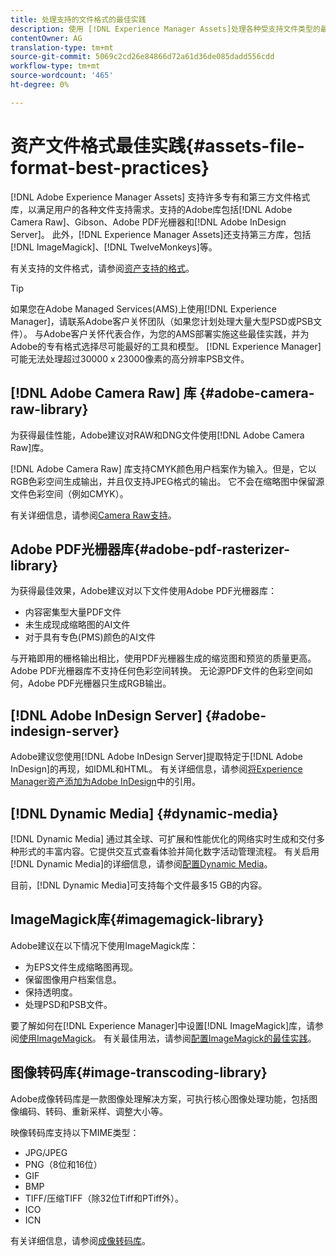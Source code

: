 ```yaml
---
title: 处理支持的文件格式的最佳实践
description: 使用 [!DNL Experience Manager Assets]处理各种受支持文件类型的最佳实践。
contentOwner: AG
translation-type: tm+mt
source-git-commit: 5069c2cd26e84866d72a61d36de085dadd556cdd
workflow-type: tm+mt
source-wordcount: '465'
ht-degree: 0%

---
```



# 资产文件格式最佳实践{#assets-file-format-best-practices}

[!DNL Adobe Experience Manager Assets] 支持许多专有和第三方文件格式库，以满足用户的各种文件支持需求。支持的Adobe库包括[!DNL Adobe Camera Raw]、Gibson、Adobe PDF光栅器和[!DNL Adobe InDesign Server]。 此外，[!DNL Experience Manager Assets]还支持第三方库，包括[!DNL ImageMagick]、[!DNL TwelveMonkeys]等。

有关支持的文件格式，请参阅[资产支持的格式](/help/assets/assets-formats.md)。

>[!TIP]
>
>如果您在Adobe Managed Services(AMS)上使用[!DNL Experience Manager]，请联系Adobe客户关怀团队（如果您计划处理大量大型PSD或PSB文件）。 与Adobe客户关怀代表合作，为您的AMS部署实施这些最佳实践，并为Adobe的专有格式选择尽可能最好的工具和模型。 [!DNL Experience Manager] 可能无法处理超过30000 x 23000像素的高分辨率PSB文件。

## [!DNL Adobe Camera Raw] 库  {#adobe-camera-raw-library}

为获得最佳性能，Adobe建议对RAW和DNG文件使用[!DNL Adobe Camera Raw]库。

[!DNL Adobe Camera Raw] 库支持CMYK颜色用户档案作为输入。但是，它以RGB色彩空间生成输出，并且仅支持JPEG格式的输出。 它不会在缩略图中保留源文件色彩空间（例如CMYK）。

有关详细信息，请参阅[Camera Raw支持](/help/assets/camera-raw.md)。

## Adobe PDF光栅器库{#adobe-pdf-rasterizer-library}

为获得最佳效果，Adobe建议对以下文件使用Adobe PDF光栅器库：

* 内容密集型大量PDF文件
* 未生成现成缩略图的AI文件
* 对于具有专色(PMS)颜色的AI文件

与开箱即用的栅格输出相比，使用PDF光栅器生成的缩览图和预览的质量更高。 Adobe PDF光栅器库不支持任何色彩空间转换。 无论源PDF文件的色彩空间如何，Adobe PDF光栅器只生成RGB输出。

## [!DNL Adobe InDesign Server] {#adobe-indesign-server}

Adobe建议您使用[!DNL Adobe InDesign Server]提取特定于[!DNL Adobe InDesign]的再现，如IDML和HTML。 有关详细信息，请参阅[将Experience Manager资产添加为Adobe InDesign](/help/assets/managing-linked-subassets.md#refai)中的引用。

## [!DNL Dynamic Media] {#dynamic-media}

[!DNL Dynamic Media] 通过其全球、可扩展和性能优化的网络实时生成和交付多种形式的丰富内容。它提供交互式查看体验并简化数字活动管理流程。 有关启用[!DNL Dynamic Media]的详细信息，请参阅[配置Dynamic Media](/help/assets/config-dynamic.md)。

目前，[!DNL Dynamic Media]可支持每个文件最多15 GB的内容。

## ImageMagick库{#imagemagick-library}

Adobe建议在以下情况下使用ImageMagick库：

* 为EPS文件生成缩略图再现。
* 保留图像用户档案信息。
* 保持透明度。
* 处理PSD和PSB文件。

要了解如何在[!DNL Experience Manager]中设置[!DNL ImageMagick]库，请参阅[使用ImageMagick](/help/assets/media-handlers.md#an-example-using-imagemagick)。 有关最佳用法，请参阅[配置ImageMagick的最佳实践](/help/assets/best-practices-for-imagemagick.md)。

## 图像转码库{#image-transcoding-library}

Adobe成像转码库是一款图像处理解决方案，可执行核心图像处理功能，包括图像编码、转码、重新采样、调整大小等。

映像转码库支持以下MIME类型：

* JPG/JPEG
* PNG（8位和16位）
* GIF
* BMP
* TIFF/压缩TIFF（除32位Tiff和PTiff外）。
* ICO
* ICN

有关详细信息，请参阅[成像转码库](/help/assets/imaging-transcoding-library.md)。

